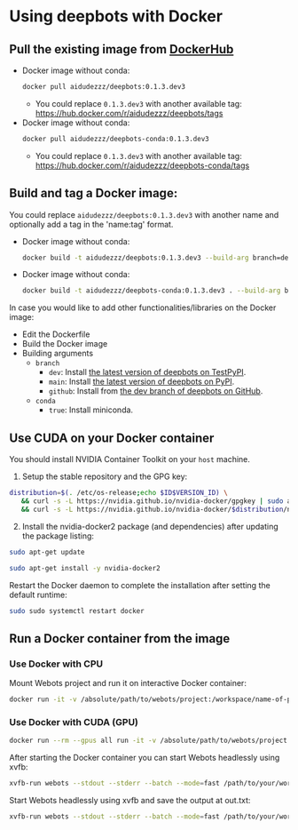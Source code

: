 # Using deepbots with Docker
## Pull the existing image from [DockerHub](https://hub.docker.com/u/aidudezzz)
* Docker image without conda:
   ```bash
   docker pull aidudezzz/deepbots:0.1.3.dev3
   ```
   * You could replace `0.1.3.dev3` with another available tag: https://hub.docker.com/r/aidudezzz/deepbots/tags
* Docker image without conda:
   ```bash
   docker pull aidudezzz/deepbots-conda:0.1.3.dev3
   ```
   * You could replace `0.1.3.dev3` with another available tag: https://hub.docker.com/r/aidudezzz/deepbots-conda/tags
## Build and tag a Docker image:
You could replace `aidudezzz/deepbots:0.1.3.dev3` with another name and optionally add a tag in the 'name:tag' format.
* Docker image without conda:
   ```bash
   docker build -t aidudezzz/deepbots:0.1.3.dev3 --build-arg branch=dev .
   ```
* Docker image without conda:
   ```bash
   docker build -t aidudezzz/deepbots-conda:0.1.3.dev3 . --build-arg branch=dev --build-arg conda==true
   ```
In case you would like to add other functionalities/libraries on the Docker image:
* Edit the Dockerfile
* Build the Docker image
* Building arguments
   * `branch`
      * `dev`: Install [the latest version of deepbots on TestPyPI](https://test.pypi.org/search/?q=deepbots).
      * `main`: Install [the latest version of deepbots on PyPI](https://pypi.org/project/deepbots/).
      * `github`: Install from [the dev branch of deepbots on GitHub](https://github.com/aidudezzz/deepbots/tree/dev).
   * `conda`
      * `true`: Install miniconda.
## Use CUDA on your Docker container
You should install NVIDIA Container Toolkit on your ```host``` machine.

1) Setup the stable repository and the GPG key:
``` bash
distribution=$(. /etc/os-release;echo $ID$VERSION_ID) \
   && curl -s -L https://nvidia.github.io/nvidia-docker/gpgkey | sudo apt-key add - \
   && curl -s -L https://nvidia.github.io/nvidia-docker/$distribution/nvidia-docker.list | sudo tee /etc/apt/sources.list.d/nvidia-docker.list
```
2) Install the nvidia-docker2 package (and dependencies) after updating the package listing:

``` bash
sudo apt-get update
```

``` bash
sudo apt-get install -y nvidia-docker2
```

Restart the Docker daemon to complete the installation after setting the default runtime:
``` bash
sudo sudo systemctl restart docker
```

## Run a Docker container from the image

### Use Docker with CPU
Mount Webots project and run it on interactive Docker container:
```bash
docker run -it -v /absolute/path/to/webots/project:/workspace/name-of-project <user-name>/<repo-name>
```

### Use Docker with CUDA (GPU)
``` bash
docker run --rm --gpus all run -it -v /absolute/path/to/webots/project:/workspace/name-of-project <user-name>/<repo-name>
```

After starting the Docker container you can start Webots headlessly using xvfb:
```bash
xvfb-run webots --stdout --stderr --batch --mode=fast /path/to/your/world/file

```

Start Webots headlessly using xvfb and save the output at out.txt:
```bash
xvfb-run webots --stdout --stderr --batch --mode=fast /path/to/your/world/file &> out.txt &
```